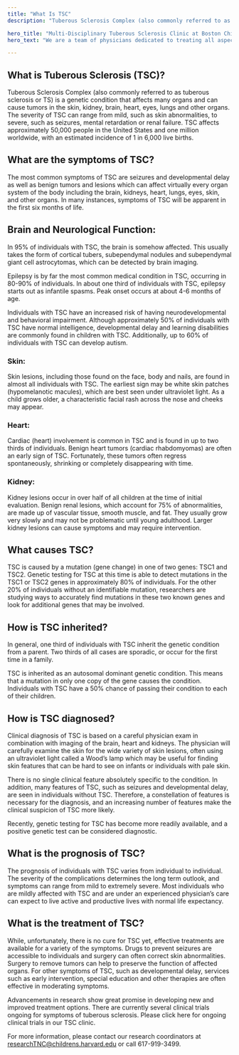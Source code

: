 ```yaml
---
title: "What Is TSC"
description: "Tuberous Sclerosis Complex (also commonly referred to as tuberous sclerosis or TS) is a genetic condition that affects many organs and can cause tumors in the skin, kidney, brain, heart, eyes, lungs and other organs. The severity of TSC can range from mild, such as skin abnormalities, to severe, such as seizures, mental retardation or renal failure. TSC affects approximately 50,000 people in the United States and one million worldwide, with an estimated incidence of 1 in 6,000 live births."

hero_title: "Multi-Disciplinary Tuberous Sclerosis Clinic at Boston Children's Hospital"
hero_text: "We are a team of physicians dedicated to treating all aspects of Tuberous Sclerosis Complex (TSC) and other neurodevelopmental disorders. We hope that you will find this website informative and helpful."

---
```


## What is Tuberous Sclerosis (TSC)?
Tuberous Sclerosis Complex (also commonly referred to as tuberous sclerosis or TS) is a genetic condition that affects many organs and can cause tumors in the skin, kidney, brain, heart, eyes, lungs and other organs. The severity of TSC can range from mild, such as skin abnormalities, to severe, such as seizures, mental retardation or renal failure. TSC affects approximately 50,000 people in the United States and one million worldwide, with an estimated incidence of 1 in 6,000 live births.

## What are the symptoms of TSC?

The most common symptoms of TSC are seizures and developmental delay as well as benign tumors and lesions which can affect virtually every organ system of the body including the brain, kidneys, heart, lungs, eyes, skin, and other organs. In many instances, symptoms of TSC will be apparent in the first six months of life.

## Brain and Neurological Function:
In 95% of individuals with TSC, the brain is somehow affected. This usually takes the form of cortical tubers, subependymal nodules and subependymal giant cell astrocytomas, which can be detected by brain imaging.

Epilepsy is by far the most common medical condition in TSC, occurring in 80-90% of individuals. In about one third of individuals with TSC, epilepsy starts out as infantile spasms. Peak onset occurs at about 4-6 months of age.

Individuals with TSC have an increased risk of having neurodevelopmental and behavioral impairment. Although approximately 50% of individuals with TSC have normal intelligence, developmental delay and learning disabilities are commonly found in children with TSC. Additionally, up to 60% of individuals with TSC can develop autism.

### Skin:
Skin lesions, including those found on the face, body and nails, are found in almost all individuals with TSC. The earliest sign may be white skin patches (hypomelanotic macules), which are best seen under ultraviolet light. As a child grows older, a characteristic facial rash across the nose and cheeks may appear.

### Heart:
Cardiac (heart) involvement is common in TSC and is found in up to two thirds of individuals. Benign heart tumors (cardiac rhabdomyomas) are often an early sign of TSC. Fortunately, these tumors often regress spontaneously, shrinking or completely disappearing with time.

### Kidney:
Kidney lesions occur in over half of all children at the time of initial evaluation. Benign renal lesions, which account for 75% of abnormalities, are made up of vascular tissue, smooth muscle, and fat. They usually grow very slowly and may not be problematic until young adulthood. Larger kidney lesions can cause symptoms and may require intervention.

## What causes TSC?
TSC is caused by a mutation (gene change) in one of two genes: TSC1 and TSC2. Genetic testing for TSC at this time is able to detect mutations in the TSC1 or TSC2 genes in approximately 80% of individuals. For the other 20% of individuals without an identifiable mutation, researchers are studying ways to accurately find mutations in these two known genes and look for additional genes that may be involved.

## How is TSC inherited?
In general, one third of individuals with TSC inherit the genetic condition from a parent. Two thirds of all cases are sporadic, or occur for the first time in a family.

TSC is inherited as an autosomal dominant genetic condition. This means that a mutation in only one copy of the gene causes the condition. Individuals with TSC have a 50% chance of passing their condition to each of their children.

## How is TSC diagnosed?
Clinical diagnosis of TSC is based on a careful physician exam in combination with imaging of the brain, heart and kidneys. The physician will carefully examine the skin for the wide variety of skin lesions, often using an ultraviolet light called a Wood’s lamp which may be useful for finding skin features that can be hard to see on infants or individuals with pale skin.

There is no single clinical feature absolutely specific to the condition. In addition, many features of TSC, such as seizures and developmental delay, are seen in individuals without TSC. Therefore, a constellation of features is necessary for the diagnosis, and an increasing number of features make the clinical suspicion of TSC more likely.

Recently, genetic testing for TSC has become more readily available, and a positive genetic test can be considered diagnostic.

## What is the prognosis of TSC?
The prognosis of individuals with TSC varies from individual to individual. The severity of the complications determines the long term outlook, and symptoms can range from mild to extremely severe. Most individuals who are mildly affected with TSC and are under an experienced physician’s care can expect to live active and productive lives with normal life expectancy.

## What is the treatment of TSC?
While, unfortunately, there is no cure for TSC yet, effective treatments are available for a variety of the symptoms. Drugs to prevent seizures are accessible to individuals and surgery can often correct skin abnormalities. Surgery to remove tumors can help to preserve the function of affected organs. For other symptoms of TSC, such as developmental delay, services such as early intervention, special education and other therapies are often effective in moderating symptoms.

Advancements in research show great promise in developing new and improved treatment options. There are currently several clinical trials ongoing for symptoms of tuberous sclerosis.  Please click here for ongoing clinical trials in our TSC clinic.

For more information, please contact our research coordinators at researchTNC@childrens.harvard.edu or call 617-919-3499.